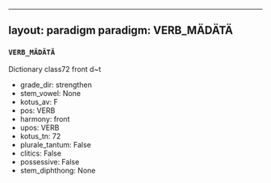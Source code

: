 
---
layout: paradigm
paradigm: VERB_MÄDÄTÄ
---
### ` VERB_MÄDÄTÄ `

Dictionary class72 front d~t
* grade_dir: strengthen
* stem_vowel: None
* kotus_av: F
* pos: VERB
* harmony: front
* upos: VERB
* kotus_tn: 72
* plurale_tantum: False
* clitics: False
* possessive: False
* stem_diphthong: None
